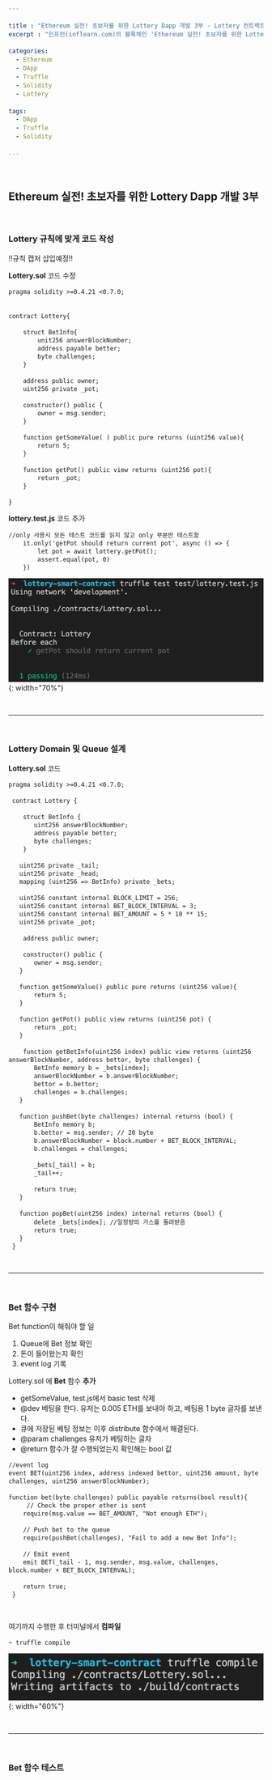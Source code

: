 ```yaml
---

title : "Ethereum 실전! 초보자를 위한 Lottery Dapp 개발 3부 - Lottery 컨트랙트 개발"
excerpt : "인프런(inflearn.com)의 블록체인 'Ethereum 실전! 초보자를 위한 Lottery Dapp 개발' 강의를 수강하며 정리한 포스팅. Truffle project 세팅부터 Lottery 개발, UI 까지의 과정을 포함한다."

categories:
  - Ethereum
  - DApp
  - Truffle
  - Solidity
  - Lottery

tags:
  - DApp
  - Truffle
  - Solidity

---
```


<br/>

Ethereum 실전! 초보자를 위한 Lottery Dapp 개발 3부
-------------------

<br/>

### Lottery 규칙에 맞게 코드 작성

!!규칙 캡처 삽입예정!!

**Lottery.sol** 코드 수정
```
pragma solidity >=0.4.21 <0.7.0;


contract Lottery{

    struct BetInfo{
        unit256 answerBlockNumber;
        address payable better;
        byte challenges;
    }

    address public owner;
    uint256 private _pot;

    constructor() public {
        owner = msg.sender;
    }

    function getSomeValue( ) public pure returns (uint256 value){
        return 5;
    }

    function getPot() public view returns (uint256 pot){
        return _pot;
    }

}
```

**lottery.test.js** 코드 추가
```
//only 사용시 모든 테스트 코드를 읽지 않고 only 부분만 테스트함
    it.only('getPot should return current pot', async () => {
        let pot = await lottery.getPot();
        assert.equal(pot, 0)
    })
```
![test4](/assets/pic/200512/test4.png){: width="70%"}


<br/>

* * *

<br/>

### Lottery Domain 및 Queue 설계

**Lottery.sol** 코드

```
pragma solidity >=0.4.21 <0.7.0;

 contract Lottery {

    struct BetInfo {
       uint256 answerBlockNumber;
       address payable bettor;
       byte challenges;
    }

   uint256 private _tail;
   uint256 private _head;
   mapping (uint256 => BetInfo) private _bets;

   uint256 constant internal BLOCK_LIMIT = 256;
   uint256 constant internal BET_BLOCK_INTERVAL = 3;
   uint256 constant internal BET_AMOUNT = 5 * 10 ** 15;
   uint256 private _pot;

    address public owner;

    constructor() public {
       owner = msg.sender;
   }

   function getSomeValue() public pure returns (uint256 value){
       return 5;
   }

   function getPot() public view returns (uint256 pot) {
       return _pot;
   }

    function getBetInfo(uint256 index) public view returns (uint256 answerBlockNumber, address bettor, byte challenges) {
       BetInfo memory b = _bets[index];
       answerBlockNumber = b.answerBlockNumber;
       bettor = b.bettor;
       challenges = b.challenges;
   }

   function pushBet(byte challenges) internal returns (bool) {
       BetInfo memory b;
       b.bettor = msg.sender; // 20 byte
       b.answerBlockNumber = block.number + BET_BLOCK_INTERVAL;
       b.challenges = challenges;

       _bets[_tail] = b;
       _tail++;

       return true;
   }

   function popBet(uint256 index) internal returns (bool) {
       delete _bets[index]; //일정량의 가스를 돌려받음
       return true;
   }
 }
```

<br/>

* * *

<br/>

### Bet 함수 구현

Bet function이 해줘야 할 일
1. Queue에 Bet 정보 확인
2. 돈이 들어왔는지 확인
3. event log 기록

Lottery.sol 에 **Bet** 함수 **추가**
* getSomeValue, test.js에서 basic test 삭제
* @dev 베팅을 한다. 유저는 0.005 ETH를 보내야 하고, 베팅용 1 byte 글자를 보낸다.
* 큐에 저장된 베팅 정보는 이후 distribute 함수에서 해결된다.
* @param challenges 유저가 베팅하는 글자
* @return 함수가 잘 수행되었는지 확인해는 bool 값

```
//event log
event BET(uint256 index, address indexed bettor, uint256 amount, byte challenges, uint256 answerBlockNumber);

function bet(byte challenges) public payable returns(bool result){
     // Check the proper ether is sent
    require(msg.value == BET_AMOUNT, "Not enough ETH");

    // Push bet to the queue
    require(pushBet(challenges), "Fail to add a new Bet Info");

    // Emit event
    emit BET(_tail - 1, msg.sender, msg.value, challenges, block.number + BET_BLOCK_INTERVAL);

    return true;
 }

```

<br/>

여기까지 수행한 후 터미널에서 **컴파일**
```
~ truffle compile
```
![compile1](/assets/pic/200512/compile1.png){: width="60%"}

<br/>

* * *

<br/>

### Bet 함수 테스트




<br/>
<br/>
<br/>
